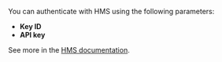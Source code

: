 You can authenticate with HMS using the following parameters:
* **Key ID**
* **API key**

See more in the [HMS documentation](https://developer.huawei.com/consumer/en/doc/hmscore-common-Guides/get-started-hmscore-0000001212585589).